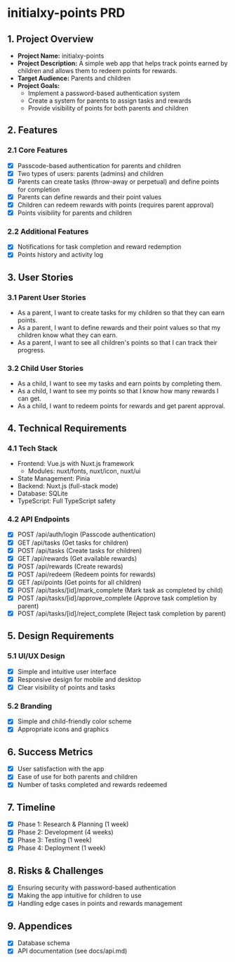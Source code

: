 # initialxy-points PRD

## 1. Project Overview
- **Project Name:** initialxy-points
- **Project Description:** A simple web app that helps track points earned by children and allows them to redeem points for rewards.
- **Target Audience:** Parents and children
- **Project Goals:**
  - Implement a password-based authentication system
  - Create a system for parents to assign tasks and rewards
  - Provide visibility of points for both parents and children

## 2. Features

### 2.1 Core Features
- [x] Passcode-based authentication for parents and children
- [x] Two types of users: parents (admins) and children
- [x] Parents can create tasks (throw-away or perpetual) and define points for completion
- [x] Parents can define rewards and their point values
- [x] Children can redeem rewards with points (requires parent approval)
- [x] Points visibility for parents and children

### 2.2 Additional Features
- [x] Notifications for task completion and reward redemption
- [x] Points history and activity log

## 3. User Stories

### 3.1 Parent User Stories
- As a parent, I want to create tasks for my children so that they can earn points.
- As a parent, I want to define rewards and their point values so that my children know what they can earn.
- As a parent, I want to see all children's points so that I can track their progress.

### 3.2 Child User Stories
- As a child, I want to see my tasks and earn points by completing them.
- As a child, I want to see my points so that I know how many rewards I can get.
- As a child, I want to redeem points for rewards and get parent approval.

## 4. Technical Requirements

### 4.1 Tech Stack
- Frontend: Vue.js with Nuxt.js framework
  - Modules: nuxt/fonts, nuxt/icon, nuxt/ui
- State Management: Pinia
- Backend: Nuxt.js (full-stack mode)
- Database: SQLite
- TypeScript: Full TypeScript safety

### 4.2 API Endpoints
- [x] POST /api/auth/login (Passcode authentication)
- [x] GET /api/tasks (Get tasks for children)
- [x] POST /api/tasks (Create tasks for children)
- [x] GET /api/rewards (Get available rewards)
- [x] POST /api/rewards (Create rewards)
- [x] POST /api/redeem (Redeem points for rewards)
- [x] GET /api/points (Get points for all children)
- [x] POST /api/tasks/[id]/mark_complete (Mark task as completed by child)
- [x] POST /api/tasks/[id]/approve_complete (Approve task completion by parent)
- [x] POST /api/tasks/[id]/reject_complete (Reject task completion by parent)

## 5. Design Requirements

### 5.1 UI/UX Design
- [x] Simple and intuitive user interface
- [x] Responsive design for mobile and desktop
- [x] Clear visibility of points and tasks

### 5.2 Branding
- [x] Simple and child-friendly color scheme
- [x] Appropriate icons and graphics

## 6. Success Metrics
- [x] User satisfaction with the app
- [x] Ease of use for both parents and children
- [x] Number of tasks completed and rewards redeemed

## 7. Timeline
- [x] Phase 1: Research & Planning (1 week)
- [x] Phase 2: Development (4 weeks)
- [x] Phase 3: Testing (1 week)
- [x] Phase 4: Deployment (1 week)

## 8. Risks & Challenges
- [x] Ensuring security with password-based authentication
- [x] Making the app intuitive for children to use
- [x] Handling edge cases in points and rewards management

## 9. Appendices
- [x] Database schema
- [x] API documentation (see docs/api.md)